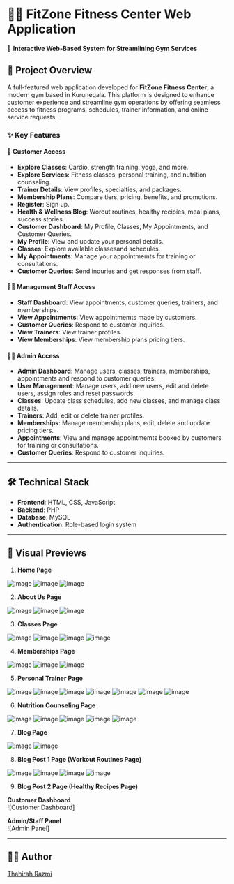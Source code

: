 # 🏋️‍♀️ FitZone Fitness Center Web Application  
📌 **Interactive Web-Based System for Streamlining Gym Services**  

## 🚀 Project Overview  
A full-featured web application developed for **FitZone Fitness Center**, a modern gym based in Kurunegala. This platform is designed to enhance customer experience and streamline gym operations by offering seamless access to fitness programs, schedules, trainer information, and online service requests.

### ✨ Key Features  

#### 🧍 Customer Access  
- **Explore Classes**: Cardio, strength training, yoga, and more.
- **Explore Services**: Fitness classes, personal training,  and nutrition counseling.
- **Trainer Details**: View profiles, specialties, and packages.  
- **Membership Plans**: Compare tiers, pricing, benefits, and promotions.  
- **Register**: Sign up.  
- **Health & Wellness Blog**: Worout routines, healthy recipies, meal plans, success stories.
- **Customer Dashboard**: My Profile, Classes, My Appointments, and Customer Queries.
- **My Profile**: View and update your personal details.
- **Classes**: Explore available classesand schedules.
- **My Appointments**: Manage your appointmemts for training or consultations.
- **Customer Queries**: Send inquries and get responses from staff.

#### 🧑‍💼 Management Staff Access  
- **Staff Dashboard**: View appointments, customer queries, trainers, and memberships.
- **View Appointments**: View appointmemts made by customers.
- **Customer Queries**: Respond to customer inquiries.
- **View Trainers**: View trainer profiles.
- **View Memberships**: View membership plans pricing tiers.

#### 👨‍💻 Admin Access  
- **Admin Dashboard**: Manage users, classes, trainers, memberships, appointments and respond to customer queries.
- **User Management**: Manage users, add new users, edit and delete users, assign roles and reset passwords.
- **Classes**: Update class schedules, add new classes, and manage class details.
- **Trainers**: Add, edit or delete trainer profiles.
- **Memberships**: Manage membership plans, edit, delete and update pricing tiers.
- **Appointments**: View and manage appointmemts booked by customers for training or consultations.
- **Customer Queries**: Respond to customer inquiries.

---

## 🛠️ Technical Stack  
- **Frontend**: HTML, CSS, JavaScript  
- **Backend**: PHP
- **Database**: MySQL 
- **Authentication**: Role-based login system  

---

## 📸 Visual Previews  

1. **Home Page**  

![image](https://github.com/user-attachments/assets/1f6a4f37-9cbf-4534-9c50-e8df410d4221)
![image](https://github.com/user-attachments/assets/981ededf-f598-4483-a86b-c863f373133f)
![image](https://github.com/user-attachments/assets/80647cc5-9144-40ad-83a5-6823edeff2e5)

2. **About Us Page**

![image](https://github.com/user-attachments/assets/74bbc51d-84c8-443a-a41a-e88ca99a78ee)
![image](https://github.com/user-attachments/assets/7e1e68a4-9b5a-4844-8202-e9413ab495eb)
![image](https://github.com/user-attachments/assets/e2910c4f-2df5-47df-a6d0-5d1d6ddb6e89)

3. **Classes Page**  

![image](https://github.com/user-attachments/assets/a0bde71f-1d0d-4a07-a17f-5ec59b007dc0)
![image](https://github.com/user-attachments/assets/2d245ff4-16b8-4e68-8d86-eff41dd4783f)
![image](https://github.com/user-attachments/assets/e081c0e7-2985-441a-bf1d-7812f6debc92)
![image](https://github.com/user-attachments/assets/6a537761-5cad-4436-9be6-bb91cf6880fd)

4. **Memberships Page**  

![image](https://github.com/user-attachments/assets/4f87d5ee-a1ce-44ac-93d8-0c06b29fb953)
![image](https://github.com/user-attachments/assets/fe96badd-efc2-4a25-ac40-27dc54bb6fb0)
![image](https://github.com/user-attachments/assets/7d4ffb19-d190-42a8-8a72-236a4e34e463)

5. **Personal Trainer Page**  

![image](https://github.com/user-attachments/assets/79fb3a81-58e0-4ad6-8f7f-fb8f4c4e1bdc)
![image](https://github.com/user-attachments/assets/3e662524-a426-4efc-a56b-2b662a7535a5)
![image](https://github.com/user-attachments/assets/c43d67df-2571-4380-8ec7-3446ce755477)
![image](https://github.com/user-attachments/assets/a78a92a5-583e-4f9d-8689-be2a589c8048)
![image](https://github.com/user-attachments/assets/9945e0f1-a24b-4ec3-a57b-168fd68dab1b)
![image](https://github.com/user-attachments/assets/f1676b99-8859-4269-8be3-a1e6ddf3daa4)
![image](https://github.com/user-attachments/assets/c6391893-2bd4-466f-a4c4-3fe922c9275f)

6. **Nutrition Counseling Page**

![image](https://github.com/user-attachments/assets/ebb6bb9b-7342-4668-9a5f-dfb6f1b80b24)
![image](https://github.com/user-attachments/assets/74073952-046b-4788-b5dc-1773a15cf68e)
![image](https://github.com/user-attachments/assets/14b9540b-82ff-4712-b0f4-b8fb5c5dfa2b)
![image](https://github.com/user-attachments/assets/1399bcb6-8c83-4873-80d0-8850cf50971b)
![image](https://github.com/user-attachments/assets/e926f9e7-c669-4d5e-bdcc-7b6fd7e5d016)


7. **Blog Page**

![image](https://github.com/user-attachments/assets/4b993e3c-17dc-4b5a-9113-a086d8048212)
![image](https://github.com/user-attachments/assets/f1ca151e-afd3-4cc9-92e3-183900c36b13)

8. **Blog Post 1 Page (Workout Routines Page)**

![image](https://github.com/user-attachments/assets/7fcd62be-0e6b-4c6c-90b8-e17bc589c845)
![image](https://github.com/user-attachments/assets/58e08e61-524a-4b02-ab9b-3001f57240f3)
![image](https://github.com/user-attachments/assets/2077c1ed-6cb5-4a9c-ba02-f18caceed627)
![image](https://github.com/user-attachments/assets/b84285e4-a06c-4bad-aa42-d990d311020b)

9. **Blog Post 2 Page (Healthy Recipes Page)**



 **Customer Dashboard**  
![Customer Dashboard]

 **Admin/Staff Panel**  
![Admin Panel]

---

## 👩‍💻 Author  
[Thahirah Razmi](https://github.com/Thahirah-Razmi)
